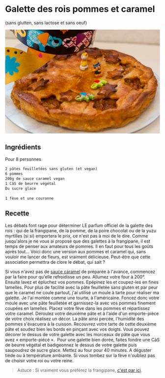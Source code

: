 # Galette des rois pommes et caramel
(sans glutten, sans lactose et sans oeuf)  

![](../img/Galette-des-rois-pommes-et-caramel3.jpg)

## Ingrédients
Pour 8 personnes

    2 pâtes feuilletées sans gluten (et vegan)
    6 pommes
    200g de sauce caramel vegan
    1 CàS de beurre végétal
    Du sucre glace
    
    1 fève et une couronne

## Recette
Les débats font rage pour déterminer LE parfum officiel de la galette des rois : qui de la frangipane, de la pomme, de la poire chocolat ou de la yuzu myrtilles (si si) emportera le prix, ce n'est pas à moi de le dire. Comme jusqu'alors je ne vous ai proposé que des galettes à la frangipane, il est temps de penser aux amateurs de pommes. Il en faut pour tous les goûts après tout… Voici donc une version aux pommes et caramel qui, sans vouloir me lancer de fleurs, est vraiment délicieuse. Peut-être que cette association permettra de clore le débat, qui sait ?

Si vous n'avez pas de [sauce caramel](../desserts/Sauce-caramel-vegan.md) de préparée à l'avance, commencez par la faire pour qu'elle refroidisse un peu. 
Allumez votre four à 200°.
Ensuite lavez et épluchez vos pommes. Epépinez les et coupez-les en fines lamelles. Pour plus de facilité avec la pâte feuilletée sans gluten et par peur que le caramel ne coule partout, j'ai utilisé un moule à tarte pour réaliser ma galette. Je l'ai montée comme une tourte, à l'américaine. Foncez donc votre moule avec une pâte feuilletée et garnissez-la avec vos pommes finement coupées en lamelles. Placez votre fève dans les pommes et répartissez votre caramel. Déroulez votre deuxième pâte et à l'aide d'un emporte-pièce de votre choix réalisez un décor. La pâte ainsi percée, l'humidité des pommes s'évacuera à la cuisson. Recouvrez votre tarte de cette deuxième pâte et soudez bien les bords en pinçant avec vos doigts. Vous pouvez décorer le dessus de votre galette avec les morceaux de pâte que vous avez « emporte-piécé ».  Pour une galette bien dorée, faites fondre une CàS de beurre végétal et badigeonnez le dessus de votre galette puis saupoudrez de sucre glace.
Mettez au four pour 40 minutes.
A déguster tiède ou à température ambiante.
Si vous tombez sur la fève n'oubliez pas de choisir votre roi ou votre reine.

> Astuce : Si vraiment vous préférez la frangipane, [c'est par ici](./Galette-des-rois-a-la-creme-frangipane.md).
